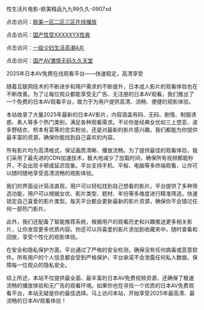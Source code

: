 性生活片电影-欧美精品九九99久久-0907xd

点击访问：<a href="https://heiliaozj3tjd.pages.dev/">欧美一区二区三区在线播放</a>

点击访问：<a href="https://heiliaowt0d7p.pages.dev/">国产性受XXXXXYX性爽</a>

点击访问：<a href="https://heiliaowzu4ur.pages.dev/">一级少妇生活高潮A片</a>

点击访问：<a href="https://heiliaoxqkkct.pages.dev/">国产AV激情无码久久天堂</a>

2025年日本AV免费在线观看平台——快速稳定，高清享受

随着互联网技术的不断进步和用户需求的不断提升，日本成人影片的观看体验也在不断改善。为了让每位观众都能享受无广告、无注册的日本AV观看，我们推出了一个免费的日本AV观看平台，致力于为用户提供高清、流畅、便捷的观影体验。

本站收录了大量2025年最新的日本AV影片，内容涵盖有码、无码、剧情、制服诱惑、素人等多个热门类别，满足各种观看需求。不论你是经典女优如三上悠亚、波多野结衣、桥本有菜等的忠实粉丝，还是对最新的影片感兴趣，我们都能为你提供最丰富的资源，确保你能找到自己喜欢的内容。

所有影片均为高清格式，保证画质清晰、播放流畅。为了提供最佳的观看体验，我们采用了最先进的CDN加速技术，极大地减少了加载时间，确保所有视频都能秒开，不会出现卡顿或延迟现象。平台支持手机、平板、电脑等多终端观看，让你可以随时随地享受高清流畅的观影体验。

我们的界面设计简洁直观，用户可以轻松找到自己想看的影片。平台提供了多种筛选功能，用户可以根据女优、影片类型、题材、年份等多维度进行精准筛选，快速锁定自己喜爱的影片类型。每天平台都会更新最新的影片资源，确保你不会错过任何一部热门影片。

此外，我们还配备了智能推荐系统，根据用户的观看历史和兴趣推送更多相关影片，让你发现更多优质内容。你还可以将喜爱的影片添加到收藏夹中，随时查看和回放，享受个性化的观影体验。

在安全和隐私保护方面，平台通过了严格的安全检测，确保没有任何病毒或恶意软件。所有用户的个人信息都会受到严格保护，平台承诺不会泄露任何私人数据，保障每一位观众的隐私安全。

综上所述，本站不仅提供最全面、最丰富的日本AV免费视频资源，还确保了极速流畅的播放体验和无广告的观看环境。如果你也在寻找一个优质的日本AV免费观看平台，本站无疑是你的最佳选择。马上访问本站，开始享受2025年最高清、最流畅的日本AV观看体验！

<span style="display:none;">[Canonical link]( https://github.com/xue0938/65401 ）</span>
